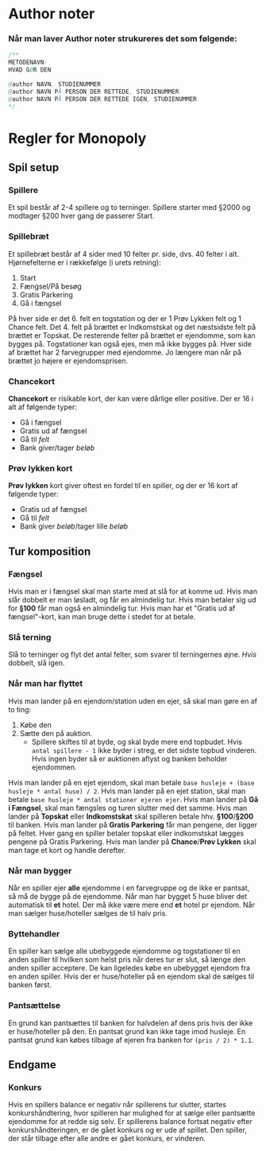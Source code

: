 # Author noter
### Når man laver Author noter strukureres det som følgende:
```Java
/**
METODENAVN:
HVAD GØR DEN

@author NAVN, STUDIENUMMER
@author NAVN PÅ PERSON DER RETTEDE, STUDIENUMMER
@author NAVN PÅ PERSON DER RETTEDE IGEN, STUDIENUMMER
*/
```


# Regler for Monopoly
## Spil setup
### Spillere
Et spil består af 2-4 spillere og to terninger.
Spillere starter med §2000 og modtager §200 hver gang de passerer Start.

### Spillebræt
Et spillebræt består af 4 sider med 10 felter pr. side, dvs. 40 felter i alt.
Hjørnefelterne er i rækkefølge (i urets retning):
1. Start
2. Fængsel/På besøg
3. Gratis Parkering
4. Gå i fængsel

På hver side er det 6. felt en togstation og der er 1 Prøv Lykken felt og 1 Chance felt.
Det 4. felt på brættet er Indkomstskat og det næstsidste felt på brættet er Topskat.
De resterende felter på brættet er ejendomme, som kan bygges på. Togstationer kan også ejes, men må ikke bygges på.
Hver side af brættet har 2 farvegrupper med ejendomme.
Jo længere man når på brættet jo højere er ejendomsprisen.

### Chancekort
__Chancekort__ er risikable kort, der kan være dårlige eller positive. Der er 16 i alt af følgende typer:
* Gå i fængsel
* Gratis ud af fængsel
* Gå til _felt_
* Bank giver/tager _beløb_

### Prøv lykken kort
__Prøv lykken__ kort giver oftest en fordel til en spiller, og der er 16 kort af følgende typer:
* Gratis ud af fængsel
* Gå til _felt_
* Bank giver _beløb_/tager lille _beløb_

## Tur komposition
### Fængsel
Hvis man er i fængsel skal man starte med at slå for at komme ud.
Hvis man slår dobbelt er man løsladt, og får en almindelig tur.
Hvis man betaler sig ud for __§100__ får man også en almindelig tur. Hvis man har et "Gratis ud af fængsel"-kort, kan man bruge dette i stedet for at betale.

### Slå terning
Slå to terninger og flyt det antal felter, som svarer til terningernes øjne.
_Hvis_ dobbelt, slå igen.

### Når man har flyttet
Hvis man lander på en ejendom/station uden en ejer, så skal man gøre en af to ting:
1. Købe den
2. Sætte den på auktion.
    * Spillere skiftes til at byde, og skal byde mere end topbudet. Hvis `antal spillere - 1` ikke byder i streg, er det sidste topbud vinderen. Hvis ingen byder så er auktionen aflyst og banken beholder ejendommen.

Hvis man lander på en ejet ejendom, skal man betale `base husleje + (base husleje * antal huse) / 2`.
Hvis man lander på en ejet station, skal man betale `base husleje * antal stationer ejeren ejer`.
Hvis man lander på __Gå i Fængsel__, skal man fængsles og turen slutter med det samme.
Hvis man lander på __Topskat__ eller __Indkomstskat__ skal spilleren betale hhv. __§100__/__§200__ til banken.
Hvis man lander på __Gratis Parkering__ får man pengene, der ligger på feltet. Hver gang en spiller betaler topskat eller indkomstskat lægges pengene på Gratis Parkering.
Hvis man lander på __Chance__/__Prøv Lykken__ skal man tage et kort og handle derefter.

### Når man bygger
Når en spiller ejer __alle__ ejendomme i en farvegruppe og de ikke er pantsat, så må de bygge på de ejendomme.
Når man har bygget 5 huse bliver det automatisk til __et__ hotel. Der må ikke være mere end __et__ hotel pr ejendom.
Når man sælger huse/hoteller sælges de til halv pris.

### Byttehandler
En spiller kan sælge alle ubebyggede ejendomme og togstationer til en anden spiller til hvilken som helst pris når deres tur er slut, så længe den anden spiller acceptere. De kan ligeledes købe en ubebygget ejendom fra en anden spiller.
Hvis der er huse/hoteller på en ejendom skal de sælges til banken først.

### Pantsættelse
En grund kan pantsættes til banken for halvdelen af dens pris hvis der ikke er huse/hoteller på den.
En pantsat grund kan ikke tage imod husleje.
En pantsat grund kan købes tilbage af ejeren fra banken for `(pris / 2) * 1.1`.

## Endgame

### Konkurs
Hvis en spillers balance er negativ når spillerens tur slutter, startes konkurshåndtering, hvor spilleren har mulighed for at sælge eller pantsætte ejendomme for at redde sig selv. Er spillerens balance fortsat negativ efter konkurshåndteringen, er de gået konkurs og er ude af spillet.
Den spiller, der står tilbage efter alle andre er gået konkurs, er vinderen.